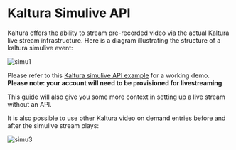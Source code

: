 # Kaltura Simulive API

Kaltura offers the ability to stream pre-recorded video via the actual Kaltura live stream infrastructure. Here is a diagram illustrating the structure of a kaltura simulive event:

![simu1](/assets/images/simu1.jpg)

Please refer to this [Kaltura simulive API example](https://github.com/kaltura-vpaas/kaltura-webcaster-simulive-php) for a working demo. **Please note: your account will need to be provisioned for livestreaming** 

This [guide](https://knowledge.kaltura.com/help/creating-a-live-linear-stream-simulive-from-a-playlist-of-recorded-videos) will also give you some more context in setting up a live stream without an API. 

It is also possible to use other Kaltura video on demand entries before and after the simulive stream plays:

![simu3](/assets/images/simu3.jpg)

